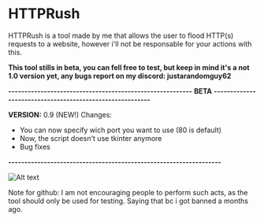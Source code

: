 # HTTPRush

HTTPRush is a tool made by me that allows the user to flood HTTP(s) requests to a website, however i'll not be responsable for your actions with this.

**This tool stills in beta, you can fell free to test, but keep in mind it's a not 1.0 version yet, any bugs report on my discord: justarandomguy62**

**---------------------------------------------------------**
**BETA** 
**---------------------------------------------------------**

**VERSION:** 0.9 (NEW!)
Changes:
- You can now specify wich port you want to use (80 is default)
- Now, the script doesn't use tkinter anymore
- Bug fixes

**------------------------------------------------------------------**

![Alt text](https://github.com/JustARandomGuy7543/HTTPRush/blob/main/Captura%20de%20ecr%C3%A3%202024-08-10%20182502.png)



Note for github: I am not encouraging people to perform such acts, as the tool should only be used for testing.
Saying that bc i got banned a months ago.


